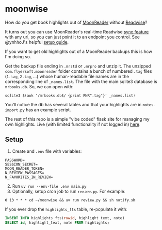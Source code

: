 # moonwise
How do you get book highlights out of [MoonReader](https://www.moondownload.com/) without [Readwise](https://readwise.io/)?

It turns out you can use MoonReader's real-time Readwise [sync feature](https://docs.readwise.io/readwise/docs/importing-highlights/moon-reader) with any url, so you can just point it to an endpoint you control. See @ynhhoJ's helpful [setup guide](https://github.com/ynhhoJ/moon-reader-highlights/blob/master/READER_SETUP.md).

If you want to get old highlights out of a MoonReader backups this is how I'm doing so.

Get the backup file ending in `.mrstd` or `.mrpro` and unzip it. The unzipped `com.flyersoft.moonreader` folder contains a bunch of numbered `.tag` files (`1.tag`, `2.tag`, ...) whose human-readable file names are in the corresponding line of `_names.list`. The file with the main sqlite3 database is `mrbooks.db`. So, we can open with:

```{bash}
sqlite3 $(awk '/mrbooks.db$/ {print FNR".tag"}' _names.list)
```

You'll notice the db has several tables and that your highlights are in `notes`. `import.py` has an example script.


The rest of this repo is a simple "vibe coded" flask site for managing my own highlights. Live (with limited functionality if not logged in) [here](https://highlights.ecntu.com/).

## Setup

1. Create and `.env` file with variables:
```{bash}
PASSWORD=
SESSION_SECRET=
MOON_READER_TOKEN=
N_REVIEW_PASSAGES=
N_FAVORITES_IN_REVIEW=
```

2. Run `uv run --env-file .env main.py`
3. Optionally, setup cron job to run `review.py`. For example:

```{text}
0 13 * * * cd ~/moonwise && uv run review.py && sh notify.sh
```


If you ever drop the `highlights_fts` table, re-populate it with:

  ```sql
  INSERT INTO highlights_fts(rowid, highlight_text, note)
  SELECT id, highlight_text, note FROM highlights;
  ```
